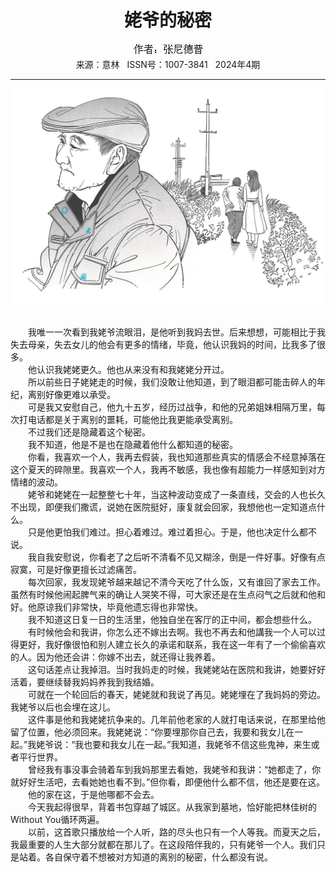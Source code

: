 # <center>姥爷的秘密</center> 

<div align=center><img src="https://raw.githubusercontent.com/leaguecn/magazines/main/img_authors/%25d7%25f7%25d5%25df%25a3%25ba%25d5%25c5%25c4%25e1%25b5%25c2%25c6%25d5.jpg"></div> 

<center>来源：意林   ISSN号：1007-3841   2024年4期</center> 


* * *


![](https://raw.githubusercontent.com/leaguecn/magazines/main/img/yili20240427-1-l.jpg)

  
<br>　　我唯一一次看到我姥爷流眼泪，是他听到我妈去世。后来想想，可能相比于我失去母亲，失去女儿的他会有更多的情绪，毕竟，他认识我妈的时间，比我多了很多。  
　　他认识我姥姥更久。他也从来没有和我姥姥分开过。  
　　所以前些日子姥姥走的时候，我们没敢让他知道，到了眼泪都可能击碎人的年纪，离别好像更难以承受。  
　　可是我又安慰自己，他九十五岁，经历过战争，和他的兄弟姐妹相隔万里，每次打电话都是关于离别的噩耗，可能他比我更能承受离别。  
　　不过我们还是隐藏着这个秘密。  
　　我不知道，他是不是也在隐藏着他什么都知道的秘密。  
　　你看，我喜欢一个人，我再去假装，我也知道那些真实的情感会不经意掉落在这个夏天的碎隙里。我喜欢一个人，我再不敏感，我也像有超能力一样感知到对方情绪的波动。  
　　姥爷和姥姥在一起整整七十年，当这种波动变成了一条直线，交会的人也长久不出现，即便我们撒谎，说她在医院挺好，康复就会回家，我想他也一定知道点什么。  
　　只是他更怕我们难过。担心着难过。难过着担心。于是，他也决定什么都不说。  
　　我自我安慰说，你看老了之后听不清看不见又糊涂，倒是一件好事。好像有点寂寞，可是好像更擅长过滤痛苦。  
　　每次回家，我发现姥爷越来越记不清今天吃了什么饭，又有谁回了家去工作。虽然有时候他闹起脾气来的确让人哭笑不得，可大家还是在生点闷气之后就和他和好。他原谅我们非常快，毕竟他遗忘得也非常快。  
　　我不知道这日复一日的生活里，他独自坐在客厅的正中间，都会想些什么。  
　　有时候他会和我讲，你怎么还不嫁出去啊。我也不再去和他講我一个人可以过得更好，我好像很怕和别人建立长久的承诺和联系，我在这一年有了一个偷偷喜欢的人。因为他还会讲：你嫁不出去，就还得让我养着。  
　　这句话差点让我掉泪。当时我妈走的时候，我姥姥站在医院和我讲，她要好好活着，要继续替我妈妈养我到我结婚。  
　　可就在一个轮回后的春天，姥姥就和我说了再见。姥姥埋在了我妈妈的旁边。我姥爷以后也会埋在这儿。  
　　这件事是他和我姥姥抗争来的。几年前他老家的人就打电话来说，在那里给他留了位置，他必须回来。我姥姥说：“你要埋那你自己去，我要和我女儿在一起。”我姥爷说：“我也要和我女儿在一起。”我知道，我姥爷不信这些鬼神，来生或者平行世界。  
　　曾经我有事没事会骑着车到我妈那里去看她，我姥爷和我讲：“她都走了，你就好好生活吧，去看她她也看不到。”但你看，即便他什么都不信，他还是要在这。  
　　他的家在这，于是他哪都不会去。  
　　今天我起得很早，背着书包穿越了城区。从我家到墓地，恰好能把林佳树的Without You循环两遍。  
　　以前，这首歌只播放给一个人听，路的尽头也只有一个人等我。而夏天之后，我最重要的人生大部分就都在那儿了。在这段陪伴我的，只有姥爷一个人。我们只是站着。各自保守着不想被对方知道的离别的秘密，什么都没有说。